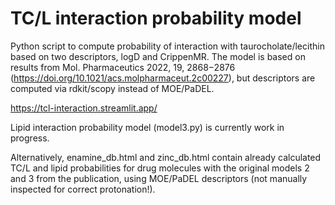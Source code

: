 # TC/L interaction probability model
Python script to compute probability of interaction with taurocholate/lecithin based on two descriptors, logD and CrippenMR.
The model is based on results from Mol. Pharmaceutics 2022, 19, 2868−2876 (https://doi.org/10.1021/acs.molpharmaceut.2c00227), but descriptors are computed via rdkit/scopy instead of MOE/PaDEL.

https://tcl-interaction.streamlit.app/

Lipid interaction probability model (model3.py) is currently work in progress.



Alternatively, enamine_db.html and zinc_db.html contain already calculated TC/L and lipid probabilities for drug molecules with the original models 2 and 3 from the publication, using MOE/PaDEL descriptors (not manually inspected for correct protonation!).
